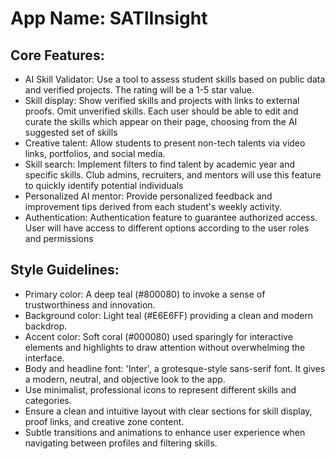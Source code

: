 # **App Name**: SATIInsight

## Core Features:

- AI Skill Validator: Use a tool to assess student skills based on public data and verified projects. The rating will be a 1-5 star value.
- Skill display: Show verified skills and projects with links to external proofs. Omit unverified skills. Each user should be able to edit and curate the skills which appear on their page, choosing from the AI suggested set of skills
- Creative talent: Allow students to present non-tech talents via video links, portfolios, and social media.
- Skill search: Implement filters to find talent by academic year and specific skills. Club admins, recruiters, and mentors will use this feature to quickly identify potential individuals
- Personalized AI mentor: Provide personalized feedback and improvement tips derived from each student's weekly activity.
- Authentication: Authentication feature to guarantee authorized access. User will have access to different options according to the user roles and permissions

## Style Guidelines:

- Primary color: A deep teal (#800080) to invoke a sense of trustworthiness and innovation.
- Background color: Light teal (#E6E6FF) providing a clean and modern backdrop.
- Accent color: Soft coral (#000080) used sparingly for interactive elements and highlights to draw attention without overwhelming the interface.
- Body and headline font: 'Inter', a grotesque-style sans-serif font. It gives a modern, neutral, and objective look to the app.
- Use minimalist, professional icons to represent different skills and categories.
- Ensure a clean and intuitive layout with clear sections for skill display, proof links, and creative zone content.
- Subtle transitions and animations to enhance user experience when navigating between profiles and filtering skills.